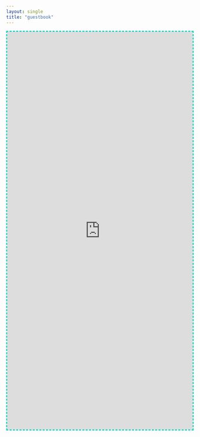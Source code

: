 ```yaml
---
layout: single
title: "guestbook"
---
```


<p><iframe src="https://gist.github.com/file8888/0e4da6bfd6ef19215797f23cbf4009d0" style="width: 100%; height:1080px; border: 3px dashed rgb(43, 209, 195)" ></iframe></p>
